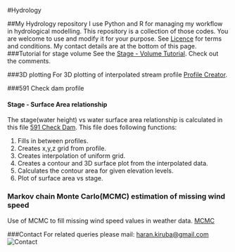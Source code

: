 #Hydrology

##My Hydrology  repository
I use Python and R for managing my workflow in hydrological modelling. This repository is a collection of those codes. You are welcome to use and modify it for your purpose. See [Licence](../master/LICENSE) for terms and conditions.
My contact details are at the bottom of this page.
###Tutorial for stage volume
See the [Stage - Volume Tutorial](../master/stage_volume_tutorial.py).
Check out the comments.  

###3D plotting
For 3D plotting of interpolated stream profile  [Profile Creator](../master/profile_creator.py).

###591 Check dam profile
#### Stage - Surface Area relationship
The stage(water height) vs water surface area relationship is calculated in this file [591 Check Dam](../master/profile_creator_591.py).
This file does following functions:
 1. Fills in between profiles.
 2. Creates x,y,z grid from profile.
 3. Creates interpolation of uniform grid.
 4. Creates a contour and 3D surface plot from the interpolated data.
 5. Calculates the contour area for given elevation levels.
 6. Plot of surface area vs stage.

### Markov chain Monte Carlo(MCMC) estimation of missing wind speed
Use of MCMC to fill missing wind speed values in weather data. [MCMC](../master/wind_speed_had_mcmc.py) 

###Contact
For related queries please mail: haran.kiruba@gmail.com
![Contact](http://i.imgur.com/mYGrPKU.png)